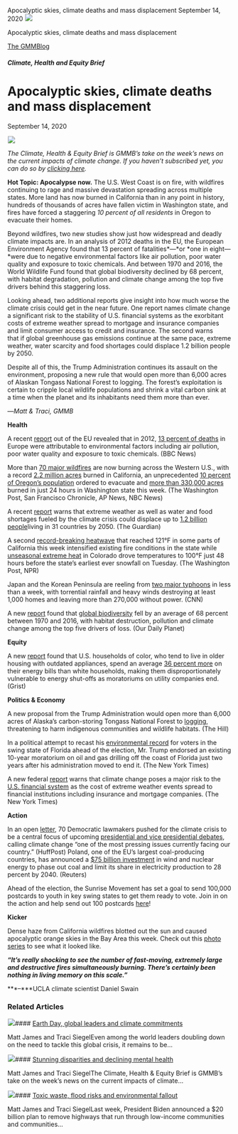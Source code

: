 



Apocalyptic skies, climate deaths and mass displacement
September 14, 2020
![](data:image/gif;base64,R0lGODlhAQABAAAAACH5BAEKAAEALAAAAAABAAEAAAICTAEAOw==)![](https://www.gmmb.com/wp-content/uploads/2020/11/orange.jpg)



Apocalyptic skies, climate deaths and mass displacement





 [The GMMBlog](/blog/)



##### Climate, Health and Equity Brief

 Apocalyptic skies, climate deaths and mass displacement
=======================================================


September 14, 2020



![](data:image/gif;base64,R0lGODlhAQABAAAAACH5BAEKAAEALAAAAAABAAEAAAICTAEAOw==)![](https://www.gmmb.com/wp-content/uploads/2020/11/orange-552x531.jpg) 


*The Climate, Health & Equity Brief is GMMB’s take on the week’s news on the current impacts of climate change. If you haven’t subscribed yet, you can do so by [clicking here](https://mailchimp.us4.list-manage.com/subscribe?u=f2f8c4bdabe1a2a83f914e813&id=4a13a601e2).*


**Hot Topic: Apocalypse now.** The U.S. West Coast is on fire, with wildfires continuing to rage and massive devastation spreading across multiple states. More land has now burned in California than in any point in history, hundreds of thousands of acres have fallen victim in Washington state, and fires have forced a staggering *10 percent of all residents* in Oregon to evacuate their homes.


Beyond wildfires, two new studies show just how widespread and deadly climate impacts are. In an analysis of 2012 deaths in the EU, the European Environment Agency found that 13 percent of fatalities*—*or *one in eight—*were due to negative environmental factors like air pollution, poor water quality and exposure to toxic chemicals. And between 1970 and 2016, the World Wildlife Fund found that global biodiversity declined by 68 percent, with habitat degradation, pollution and climate change among the top five drivers behind this staggering loss.


Looking ahead, two additional reports give insight into how much worse the climate crisis could get in the near future. One report names climate change a significant risk to the stability of U.S. financial systems as the exorbitant costs of extreme weather spread to mortgage and insurance companies and limit consumer access to credit and insurance. The second warns that if global greenhouse gas emissions continue at the same pace, extreme weather, water scarcity and food shortages could displace 1.2 billion people by 2050.


Despite all of this, the Trump Administration continues its assault on the environment, proposing a new rule that would open more than 6,000 acres of Alaskan Tongass National Forest to logging. The forest’s exploitation is certain to cripple local wildlife populations and shrink a vital carbon sink at a time when the planet and its inhabitants need them more than ever.


—*Matt & Traci, GMMB*


**Health**




A recent [report](https://urldefense.proofpoint.com/v2/url?u=https-3A__mailchimp.us4.list-2Dmanage.com_track_click-3Fu-3Df2f8c4bdabe1a2a83f914e813-26id-3D663deb152c-26e-3D584636d9e9&d=DwMFaQ&c=HdAUNv_EOZyljLc1cjbHCq-Eo7r1kRHoywhQbi81uaA&r=QP_GU0xZmQiSCnbvKg0iAuB5Me5X2kSVnbz_vSNm_fI&m=BBdOjLK2fvsuzl3WBnwC-OrsRX97rUCwxHE4-nst3ko&s=QMZV0clQtnuUTyE0CgZm01tWR1buHoykgCzb5xkmb1s&e=) out of the EU revealed that in 2012, [13 percent of deaths](https://urldefense.proofpoint.com/v2/url?u=https-3A__mailchimp.us4.list-2Dmanage.com_track_click-3Fu-3Df2f8c4bdabe1a2a83f914e813-26id-3De0a027a908-26e-3D584636d9e9&d=DwMFaQ&c=HdAUNv_EOZyljLc1cjbHCq-Eo7r1kRHoywhQbi81uaA&r=QP_GU0xZmQiSCnbvKg0iAuB5Me5X2kSVnbz_vSNm_fI&m=BBdOjLK2fvsuzl3WBnwC-OrsRX97rUCwxHE4-nst3ko&s=N5thetYkNOfzB1Sm9IwO4DWThrrz0VXS_CbVlR42NU4&e=) in Europe were attributable to environmental factors including air pollution, poor water quality and exposure to toxic chemicals. (BBC News)


More than [70 major wildfires](https://urldefense.proofpoint.com/v2/url?u=https-3A__mailchimp.us4.list-2Dmanage.com_track_click-3Fu-3Df2f8c4bdabe1a2a83f914e813-26id-3D83279f0bc9-26e-3D584636d9e9&d=DwMFaQ&c=HdAUNv_EOZyljLc1cjbHCq-Eo7r1kRHoywhQbi81uaA&r=QP_GU0xZmQiSCnbvKg0iAuB5Me5X2kSVnbz_vSNm_fI&m=BBdOjLK2fvsuzl3WBnwC-OrsRX97rUCwxHE4-nst3ko&s=3eQW8QRHT2DKWW152jRHwXtAsjlIEqZ5x7qK6cDftbI&e=) are now burning across the Western U.S., with a record [2.2 million acres](https://urldefense.proofpoint.com/v2/url?u=https-3A__mailchimp.us4.list-2Dmanage.com_track_click-3Fu-3Df2f8c4bdabe1a2a83f914e813-26id-3D1c3c9a55d3-26e-3D584636d9e9&d=DwMFaQ&c=HdAUNv_EOZyljLc1cjbHCq-Eo7r1kRHoywhQbi81uaA&r=QP_GU0xZmQiSCnbvKg0iAuB5Me5X2kSVnbz_vSNm_fI&m=BBdOjLK2fvsuzl3WBnwC-OrsRX97rUCwxHE4-nst3ko&s=ziqRJtfda2bP9P70AyAdbdF2fIjqMCjT1626RCENoFM&e=) burned in California, an unprecedented [10 percent of Oregon’s population](https://urldefense.proofpoint.com/v2/url?u=https-3A__mailchimp.us4.list-2Dmanage.com_track_click-3Fu-3Df2f8c4bdabe1a2a83f914e813-26id-3D35d0e21a5a-26e-3D584636d9e9&d=DwMFaQ&c=HdAUNv_EOZyljLc1cjbHCq-Eo7r1kRHoywhQbi81uaA&r=QP_GU0xZmQiSCnbvKg0iAuB5Me5X2kSVnbz_vSNm_fI&m=BBdOjLK2fvsuzl3WBnwC-OrsRX97rUCwxHE4-nst3ko&s=dvP1iGcJaPNxU_HQYMGlfZRknfkz-ZCwIqsyfa2BHLo&e=) ordered to evacuate and [more than 330,000 acres](https://urldefense.proofpoint.com/v2/url?u=https-3A__mailchimp.us4.list-2Dmanage.com_track_click-3Fu-3Df2f8c4bdabe1a2a83f914e813-26id-3Da249230e2b-26e-3D584636d9e9&d=DwMFaQ&c=HdAUNv_EOZyljLc1cjbHCq-Eo7r1kRHoywhQbi81uaA&r=QP_GU0xZmQiSCnbvKg0iAuB5Me5X2kSVnbz_vSNm_fI&m=BBdOjLK2fvsuzl3WBnwC-OrsRX97rUCwxHE4-nst3ko&s=DgMyVeysBrgNQwauxXOo4uXVQ_7ZbZssUcn4W5MTlDM&e=) burned in just 24 hours in Washington state this week. (The Washington Post, San Francisco Chronicle, AP News, NBC News)


A recent [report](https://urldefense.proofpoint.com/v2/url?u=https-3A__mailchimp.us4.list-2Dmanage.com_track_click-3Fu-3Df2f8c4bdabe1a2a83f914e813-26id-3Da0a2044d6b-26e-3D584636d9e9&d=DwMFaQ&c=HdAUNv_EOZyljLc1cjbHCq-Eo7r1kRHoywhQbi81uaA&r=QP_GU0xZmQiSCnbvKg0iAuB5Me5X2kSVnbz_vSNm_fI&m=BBdOjLK2fvsuzl3WBnwC-OrsRX97rUCwxHE4-nst3ko&s=tZvaIAuiAAvOV4V4AZsmYg97HNdh5d4tT3OFKZZ0mWQ&e=) warns that extreme weather as well as water and food shortages fueled by the climate crisis could displace up to [1.2 billion people](https://urldefense.proofpoint.com/v2/url?u=https-3A__mailchimp.us4.list-2Dmanage.com_track_click-3Fu-3Df2f8c4bdabe1a2a83f914e813-26id-3D6461261b05-26e-3D584636d9e9&d=DwMFaQ&c=HdAUNv_EOZyljLc1cjbHCq-Eo7r1kRHoywhQbi81uaA&r=QP_GU0xZmQiSCnbvKg0iAuB5Me5X2kSVnbz_vSNm_fI&m=BBdOjLK2fvsuzl3WBnwC-OrsRX97rUCwxHE4-nst3ko&s=dn2FpwnduR2iiLiL3TvEvSlfGOV18AE3StNTHpmB_Xs&e=)living in 31 countries by 2050. (The Guardian)


A second [record-breaking heatwave](https://urldefense.proofpoint.com/v2/url?u=https-3A__mailchimp.us4.list-2Dmanage.com_track_click-3Fu-3Df2f8c4bdabe1a2a83f914e813-26id-3D7e3c870d9f-26e-3D584636d9e9&d=DwMFaQ&c=HdAUNv_EOZyljLc1cjbHCq-Eo7r1kRHoywhQbi81uaA&r=QP_GU0xZmQiSCnbvKg0iAuB5Me5X2kSVnbz_vSNm_fI&m=BBdOjLK2fvsuzl3WBnwC-OrsRX97rUCwxHE4-nst3ko&s=OCxBDG1BpyNNPSoU8JdxgCYc39ZudPlKimqMsuvXXtc&e=) that reached 121°F in some parts of California this week intensified existing fire conditions in the state while [unseasonal extreme heat](https://urldefense.proofpoint.com/v2/url?u=https-3A__mailchimp.us4.list-2Dmanage.com_track_click-3Fu-3Df2f8c4bdabe1a2a83f914e813-26id-3D232fd2760d-26e-3D584636d9e9&d=DwMFaQ&c=HdAUNv_EOZyljLc1cjbHCq-Eo7r1kRHoywhQbi81uaA&r=QP_GU0xZmQiSCnbvKg0iAuB5Me5X2kSVnbz_vSNm_fI&m=BBdOjLK2fvsuzl3WBnwC-OrsRX97rUCwxHE4-nst3ko&s=zCed-ayG-4Jl-CRdA646qZ37W11f5MM-4Oxt4qYT6TM&e=) in Colorado drove temperatures to 100°F just 48 hours before the state’s earliest ever snowfall on Tuesday. (The Washington Post, NPR)


Japan and the Korean Peninsula are reeling from [two major typhoons](https://urldefense.proofpoint.com/v2/url?u=https-3A__mailchimp.us4.list-2Dmanage.com_track_click-3Fu-3Df2f8c4bdabe1a2a83f914e813-26id-3Dd4f9878903-26e-3D584636d9e9&d=DwMFaQ&c=HdAUNv_EOZyljLc1cjbHCq-Eo7r1kRHoywhQbi81uaA&r=QP_GU0xZmQiSCnbvKg0iAuB5Me5X2kSVnbz_vSNm_fI&m=BBdOjLK2fvsuzl3WBnwC-OrsRX97rUCwxHE4-nst3ko&s=CkX7xAFGQhBUy16ROy658i4YhvCG-JGspJPpGkkuc_c&e=) in less than a week, with torrential rainfall and heavy winds destroying at least 1,000 homes and leaving more than 270,000 without power. (CNN)



A new [report](https://urldefense.proofpoint.com/v2/url?u=https-3A__mailchimp.us4.list-2Dmanage.com_track_click-3Fu-3Df2f8c4bdabe1a2a83f914e813-26id-3D1ad0f69f83-26e-3D584636d9e9&d=DwMFaQ&c=HdAUNv_EOZyljLc1cjbHCq-Eo7r1kRHoywhQbi81uaA&r=QP_GU0xZmQiSCnbvKg0iAuB5Me5X2kSVnbz_vSNm_fI&m=BBdOjLK2fvsuzl3WBnwC-OrsRX97rUCwxHE4-nst3ko&s=Geid0UAZTsMPBiT9hHgiDKCOJ7Jd43lX8LoUWQ0V0zo&e=) found that [global biodiversity](https://urldefense.proofpoint.com/v2/url?u=https-3A__mailchimp.us4.list-2Dmanage.com_track_click-3Fu-3Df2f8c4bdabe1a2a83f914e813-26id-3D44298c581a-26e-3D584636d9e9&d=DwMFaQ&c=HdAUNv_EOZyljLc1cjbHCq-Eo7r1kRHoywhQbi81uaA&r=QP_GU0xZmQiSCnbvKg0iAuB5Me5X2kSVnbz_vSNm_fI&m=BBdOjLK2fvsuzl3WBnwC-OrsRX97rUCwxHE4-nst3ko&s=7ErDX9eb_tQNI-BeRS5Q4iBvo5WeIOLIxdnYvNuEfSo&e=) fell by an average of 68 percent between 1970 and 2016, with habitat destruction, pollution and climate change among the top five drivers of loss. (Our Daily Planet)



**Equity**



A new [report](https://urldefense.proofpoint.com/v2/url?u=https-3A__mailchimp.us4.list-2Dmanage.com_track_click-3Fu-3Df2f8c4bdabe1a2a83f914e813-26id-3D512df0a9ec-26e-3D584636d9e9&d=DwMFaQ&c=HdAUNv_EOZyljLc1cjbHCq-Eo7r1kRHoywhQbi81uaA&r=QP_GU0xZmQiSCnbvKg0iAuB5Me5X2kSVnbz_vSNm_fI&m=BBdOjLK2fvsuzl3WBnwC-OrsRX97rUCwxHE4-nst3ko&s=z25pKag_aBzjCo0a5uz85S4EI3O9JUVEj5WzZSKsesU&e=) found that U.S. households of color, who tend to live in older housing with outdated appliances, spend an average [36 percent more](https://urldefense.proofpoint.com/v2/url?u=https-3A__mailchimp.us4.list-2Dmanage.com_track_click-3Fu-3Df2f8c4bdabe1a2a83f914e813-26id-3Dc6aea1abc7-26e-3D584636d9e9&d=DwMFaQ&c=HdAUNv_EOZyljLc1cjbHCq-Eo7r1kRHoywhQbi81uaA&r=QP_GU0xZmQiSCnbvKg0iAuB5Me5X2kSVnbz_vSNm_fI&m=BBdOjLK2fvsuzl3WBnwC-OrsRX97rUCwxHE4-nst3ko&s=SLvm9wmnh_ub7jm643xkAHhrfWDH2hRa0rb-Q2G2By8&e=) on their energy bills than white households, making them disproportionately vulnerable to energy shut-offs as moratoriums on utility companies end. (Grist)

**Politics & Economy**




A new proposal from the Trump Administration would open more than 6,000 acres of Alaska’s carbon-storing Tongass National Forest to [logging](https://urldefense.proofpoint.com/v2/url?u=https-3A__mailchimp.us4.list-2Dmanage.com_track_click-3Fu-3Df2f8c4bdabe1a2a83f914e813-26id-3D98dfd93b19-26e-3D584636d9e9&d=DwMFaQ&c=HdAUNv_EOZyljLc1cjbHCq-Eo7r1kRHoywhQbi81uaA&r=QP_GU0xZmQiSCnbvKg0iAuB5Me5X2kSVnbz_vSNm_fI&m=BBdOjLK2fvsuzl3WBnwC-OrsRX97rUCwxHE4-nst3ko&s=LLydZI7oZzeFtPBWAQR2aNmEsf-mw78XAthVGM8FxWo&e=), threatening to harm indigenous communities and wildlife habitats. (The Hill)


In a political attempt to recast his [environmental record](https://urldefense.proofpoint.com/v2/url?u=https-3A__mailchimp.us4.list-2Dmanage.com_track_click-3Fu-3Df2f8c4bdabe1a2a83f914e813-26id-3D4bbd4998e1-26e-3D584636d9e9&d=DwMFaQ&c=HdAUNv_EOZyljLc1cjbHCq-Eo7r1kRHoywhQbi81uaA&r=QP_GU0xZmQiSCnbvKg0iAuB5Me5X2kSVnbz_vSNm_fI&m=BBdOjLK2fvsuzl3WBnwC-OrsRX97rUCwxHE4-nst3ko&s=O4-LgR2pAlF0DfJ_XO7EcBVe1m6xvRNsABwZVTtsDfQ&e=) for voters in the swing state of Florida ahead of the election, Mr. Trump endorsed an existing 10-year moratorium on oil and gas drilling off the coast of Florida just two years after his administration moved to end it. (The New York Times)



A new federal [report](https://urldefense.proofpoint.com/v2/url?u=https-3A__mailchimp.us4.list-2Dmanage.com_track_click-3Fu-3Df2f8c4bdabe1a2a83f914e813-26id-3D1a118a90a5-26e-3D584636d9e9&d=DwMFaQ&c=HdAUNv_EOZyljLc1cjbHCq-Eo7r1kRHoywhQbi81uaA&r=QP_GU0xZmQiSCnbvKg0iAuB5Me5X2kSVnbz_vSNm_fI&m=BBdOjLK2fvsuzl3WBnwC-OrsRX97rUCwxHE4-nst3ko&s=PhWrVEat870VH5DqM5P7lySdBHIuBIP55z2qC4OqGpo&e=) warns that climate change poses a major risk to the [U.S. financial system](https://urldefense.proofpoint.com/v2/url?u=https-3A__mailchimp.us4.list-2Dmanage.com_track_click-3Fu-3Df2f8c4bdabe1a2a83f914e813-26id-3Dde6e8a060c-26e-3D584636d9e9&d=DwMFaQ&c=HdAUNv_EOZyljLc1cjbHCq-Eo7r1kRHoywhQbi81uaA&r=QP_GU0xZmQiSCnbvKg0iAuB5Me5X2kSVnbz_vSNm_fI&m=BBdOjLK2fvsuzl3WBnwC-OrsRX97rUCwxHE4-nst3ko&s=XUf5sRbut8G--HUVTZzdok8xN2hX_xvBim_dHdBYX0E&e=) as the cost of extreme weather events spread to financial institutions including insurance and mortgage companies. (The New York Times)



**Action**


In an open [letter](https://urldefense.proofpoint.com/v2/url?u=https-3A__mailchimp.us4.list-2Dmanage.com_track_click-3Fu-3Df2f8c4bdabe1a2a83f914e813-26id-3D67c471bc7d-26e-3D584636d9e9&d=DwMFaQ&c=HdAUNv_EOZyljLc1cjbHCq-Eo7r1kRHoywhQbi81uaA&r=QP_GU0xZmQiSCnbvKg0iAuB5Me5X2kSVnbz_vSNm_fI&m=BBdOjLK2fvsuzl3WBnwC-OrsRX97rUCwxHE4-nst3ko&s=XFI1-SOP8ID5xkBbqAIb_MsiT6BE_85BQB257TZXGig&e=), 70 Democratic lawmakers pushed for the climate crisis to be a central focus of upcoming [presidential and vice presidential debates](https://urldefense.proofpoint.com/v2/url?u=https-3A__mailchimp.us4.list-2Dmanage.com_track_click-3Fu-3Df2f8c4bdabe1a2a83f914e813-26id-3D24cc14a64d-26e-3D584636d9e9&d=DwMFaQ&c=HdAUNv_EOZyljLc1cjbHCq-Eo7r1kRHoywhQbi81uaA&r=QP_GU0xZmQiSCnbvKg0iAuB5Me5X2kSVnbz_vSNm_fI&m=BBdOjLK2fvsuzl3WBnwC-OrsRX97rUCwxHE4-nst3ko&s=yqRLjlHhjU2ZfHSbGUdE4p6aJeljHuBdpg2Xp1tTrAY&e=), calling climate change “one of the most pressing issues currently facing our country.” (HuffPost)
Poland, one of the EU’s largest coal-producing countries, has announced a [$75 billion investment](https://urldefense.proofpoint.com/v2/url?u=https-3A__mailchimp.us4.list-2Dmanage.com_track_click-3Fu-3Df2f8c4bdabe1a2a83f914e813-26id-3D34f32c4a3e-26e-3D584636d9e9&d=DwMFaQ&c=HdAUNv_EOZyljLc1cjbHCq-Eo7r1kRHoywhQbi81uaA&r=QP_GU0xZmQiSCnbvKg0iAuB5Me5X2kSVnbz_vSNm_fI&m=BBdOjLK2fvsuzl3WBnwC-OrsRX97rUCwxHE4-nst3ko&s=D8dDr01csv4m13_ceqvfoYr7SJPVzKW-mDYBAB1_JTc&e=) in wind and nuclear energy to phase out coal and limit its share in electricity production to 28 percent by 2040. (Reuters)


Ahead of the election, the Sunrise Movement has set a goal to send 100,000 postcards to youth in key swing states to get them ready to vote. Join in on the action and help send out 100 postcards [here](https://urldefense.proofpoint.com/v2/url?u=https-3A__mailchimp.us4.list-2Dmanage.com_track_click-3Fu-3Df2f8c4bdabe1a2a83f914e813-26id-3D7c53feead6-26e-3D584636d9e9&d=DwMFaQ&c=HdAUNv_EOZyljLc1cjbHCq-Eo7r1kRHoywhQbi81uaA&r=QP_GU0xZmQiSCnbvKg0iAuB5Me5X2kSVnbz_vSNm_fI&m=BBdOjLK2fvsuzl3WBnwC-OrsRX97rUCwxHE4-nst3ko&s=1V2Xps4rwiZeI_1tvfqxqOUI5yE7a-pHwSvSUlNWyis&e=)!


**Kicker**  

Dense haze from California wildfires blotted out the sun and caused apocalyptic orange skies in the Bay Area this week. Check out this [photo series](https://urldefense.proofpoint.com/v2/url?u=https-3A__mailchimp.us4.list-2Dmanage.com_track_click-3Fu-3Df2f8c4bdabe1a2a83f914e813-26id-3Dc999fe5bf3-26e-3D584636d9e9&d=DwMFaQ&c=HdAUNv_EOZyljLc1cjbHCq-Eo7r1kRHoywhQbi81uaA&r=QP_GU0xZmQiSCnbvKg0iAuB5Me5X2kSVnbz_vSNm_fI&m=BBdOjLK2fvsuzl3WBnwC-OrsRX97rUCwxHE4-nst3ko&s=teyQ1_5TpMHsAHx_AbFFPkm6o8FOL8XBuZwdDXGMADQ&e=) to see what it looked like.


***“It’s really shocking to see the number of fast-moving, extremely large and destructive fires simultaneously burning. There’s certainly been nothing in living memory on this scale.******”***  

***–***UCLA climate scientist Daniel Swain









### Related Articles

![](data:image/gif;base64,R0lGODlhAQABAAAAACH5BAEKAAEALAAAAAABAAEAAAICTAEAOw==)![](https://www.gmmb.com/wp-content/uploads/2021/04/b5197d82-9fb4-4c84-a8d9-e468348c4c67-380x200.jpg)#### [Earth Day, global leaders and climate commitments](https://www.gmmb.com/news/earth-day-global-leaders-and-climate-commitments/)

Matt James and Traci SiegelEven among the world leaders doubling down on the need to tackle this global crisis, it remains to be…

![](data:image/gif;base64,R0lGODlhAQABAAAAACH5BAEKAAEALAAAAAABAAEAAAICTAEAOw==)![](https://www.gmmb.com/wp-content/uploads/2021/04/4.16header-380x200.png)#### [Stunning disparities and declining mental health](https://www.gmmb.com/news/stunning-disparities-and-declining-mental-health/)

Matt James and Traci SiegelThe Climate, Health & Equity Brief is GMMB’s take on the week’s news on the current impacts of climate…

![](data:image/gif;base64,R0lGODlhAQABAAAAACH5BAEKAAEALAAAAAABAAEAAAICTAEAOw==)![](https://www.gmmb.com/wp-content/uploads/2021/04/Picture1-380x200.jpg)#### [Toxic waste, flood risks and environmental fallout](https://www.gmmb.com/news/toxic-waste-flood-risks-and-environmental-fallout/)

Matt James and Traci SiegelLast week, President Biden announced a $20 billion plan to remove highways that run through low-income communities and communities…




